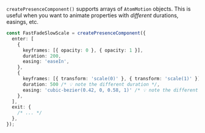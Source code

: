 `createPresenceComponent()` supports arrays of `AtomMotion` objects. This is useful when you want to animate properties with _different_ durations, easings, etc.

```ts
const FastFadeSlowScale = createPresenceComponent({
  enter: [
    {
      keyframes: [{ opacity: 0 }, { opacity: 1 }],
      duration: 200,
      easing: 'easeIn',
    },
    {
      keyframes: [{ transform: 'scale(0)' }, { transform: 'scale(1)' }],
      duration: 500 /* 💡 note the different duration */,
      easing: 'cubic-bezier(0.42, 0, 0.58, 1)' /* 💡 note the different easing */,
    },
  ],
  exit: {
    /* ... */
  },
});
```
